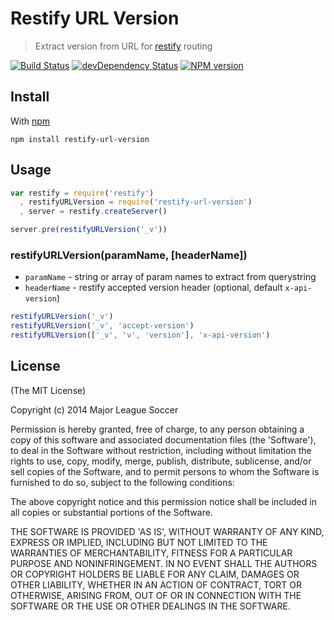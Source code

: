 Restify URL Version
===================

> Extract version from URL for [restify](http://mcavage.me/node-restify/) routing

[![Build Status](https://secure.travis-ci.org/majorleaguesoccer/restify-url-version.png)](http://travis-ci.org/majorleaguesoccer/restify-url-version) 
[![devDependency Status](https://david-dm.org/majorleaguesoccer/restify-url-version.png)](https://david-dm.org/majorleaguesoccer/restify-url-version#info=dependencies)
[![NPM version](https://badge.fury.io/js/restify-url-version.png)](http://badge.fury.io/js/restify-url-version)



Install
-------

With [npm](https://npmjs.org)

```
npm install restify-url-version
```


Usage
-----

```js
var restify = require('restify')
  , restifyURLVersion = require('restify-url-version')
  , server = restify.createServer()

server.pre(restifyURLVersion('_v'))
```

### restifyURLVersion(paramName, [headerName])

* `paramName` - string or array of param names to extract from querystring
* `headerName` - restify accepted version header (optional, default `x-api-version`)

```js
restifyURLVersion('_v')
restifyURLVersion('_v', 'accept-version')
restifyURLVersion(['_v', 'v', 'version'], 'x-api-version')
```


License
-------

(The MIT License)

Copyright (c) 2014 Major League Soccer

Permission is hereby granted, free of charge, to any person obtaining
a copy of this software and associated documentation files (the
'Software'), to deal in the Software without restriction, including
without limitation the rights to use, copy, modify, merge, publish,
distribute, sublicense, and/or sell copies of the Software, and to
permit persons to whom the Software is furnished to do so, subject to
the following conditions:

The above copyright notice and this permission notice shall be
included in all copies or substantial portions of the Software.

THE SOFTWARE IS PROVIDED 'AS IS', WITHOUT WARRANTY OF ANY KIND,
EXPRESS OR IMPLIED, INCLUDING BUT NOT LIMITED TO THE WARRANTIES OF
MERCHANTABILITY, FITNESS FOR A PARTICULAR PURPOSE AND NONINFRINGEMENT.
IN NO EVENT SHALL THE AUTHORS OR COPYRIGHT HOLDERS BE LIABLE FOR ANY
CLAIM, DAMAGES OR OTHER LIABILITY, WHETHER IN AN ACTION OF CONTRACT,
TORT OR OTHERWISE, ARISING FROM, OUT OF OR IN CONNECTION WITH THE
SOFTWARE OR THE USE OR OTHER DEALINGS IN THE SOFTWARE.